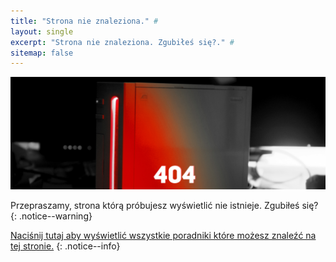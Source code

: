 ```yaml
---
title: "Strona nie znaleziona." #
layout: single
excerpt: "Strona nie znaleziona. Zgubiłeś się?." #
sitemap: false
---
```


![404](/images/404.jpg)

Przepraszamy, strona którą próbujesz wyświetlić nie istnieje. Zgubiłeś się?
{: .notice--warning}

[Naciśnij tutaj aby wyświetlić wszystkie poradniki które możesz znaleźć na tej stronie.](site-navigation)
{: .notice--info}
